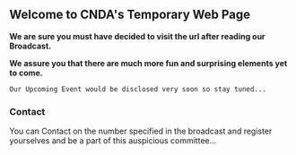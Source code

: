 ## Welcome to CNDA's Temporary Web Page

**We are sure you must have decided to visit the url after reading our Broadcast.**

**We assure you that there are much more fun and surprising elements yet to come.**

```Our Upcoming Event would be disclosed very soon so stay tuned... ```

### Contact

You can Contact on the number specified in the broadcast and register yourselves and be a part of this auspicious committee... 
